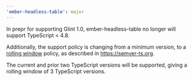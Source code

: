```yaml
---
'ember-headless-table': major
---
```


In prepr for supporting Glint 1.0,
ember-headless-table no longer will support TypeScript < 4.8.

Additionally, the support policy is changing from a minimum version, to a [rolling window](https://www.semver-ts.org/#decouple-typescript-support-from-lts-cycles) policy, as described in https://semver-ts.org.

The current and prior two TypeScript versions will be supported, giving a rolling window of 3 TypeScript versions.
